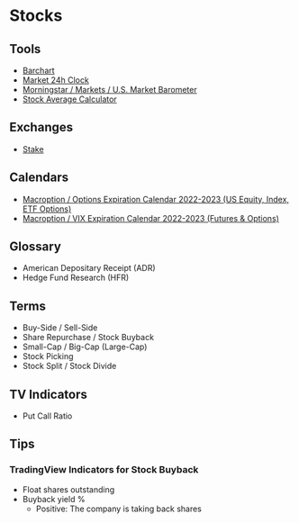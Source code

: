 # Stocks

<!--
https://www.youtube.com/watch?v=dLOaMn6921A
-->

<!--
FedEx Indicator / Proxy

data ex dividendos

Annual Share Buybacks

Prime Book Global Equities Cumulative 4 Week Short Trading Flow Z-Score

---
Investors
- Equity L/S
- Macro ex-CTAs
- Commodity Trading Advisor (CTAs)
- Risk Parity Funds
- US Balanced MFs

Benchmark
- MSCI AC World
- Barclays Global Agg
- 60 US Equity: 40 US Bonds
- S&P Risk Parity Vol 10
-->

## Tools

- [Barchart](/stocks/barchart.md)
- [Market 24h Clock](https://market24hclock.com)
- [Morningstar / Markets / U.S. Market Barometer](https://morningstar.com/markets)
- [Stock Average Calculator](https://online-calculator.org/stock-average-calculator.aspx)

## Exchanges

- [Stake](https://hellostake.com)

## Calendars

- [Macroption / Options Expiration Calendar 2022-2023 (US Equity, Index, ETF Options)](https://macroption.com/options-expiration-calendar/)
- [Macroption / VIX Expiration Calendar 2022-2023 (Futures & Options)](https://macroption.com/vix-expiration-calendar/)

## Glossary

- American Depositary Receipt (ADR)
- Hedge Fund Research (HFR)

## Terms

- Buy-Side / Sell-Side
- Share Repurchase / Stock Buyback
- Small-Cap / Big-Cap (Large-Cap)
- Stock Picking
- Stock Split / Stock Divide

<!--
Form 13F
-->

## TV Indicators

- Put Call Ratio

## Tips

### TradingView Indicators for Stock Buyback

- Float shares outstanding
- Buyback yield %
  - Positive: The company is taking back shares
